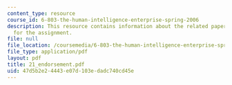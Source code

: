 ```yaml
---
content_type: resource
course_id: 6-803-the-human-intelligence-enterprise-spring-2006
description: This resource contains information about the related paper and the guidelines
  for the assignment.
file: null
file_location: /coursemedia/6-803-the-human-intelligence-enterprise-spring-2006/47d5b2e24443e07d103edadc740cd45e_21_endorsement.pdf
file_type: application/pdf
layout: pdf
title: 21_endorsement.pdf
uid: 47d5b2e2-4443-e07d-103e-dadc740cd45e
---
```

